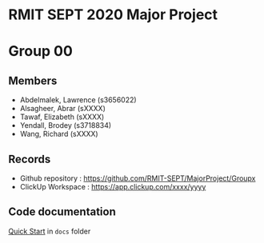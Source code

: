 # RMIT SEPT 2020 Major Project

# Group 00

## Members
* Abdelmalek, Lawrence (s3656022)
* Alsagheer, Abrar (sXXXX)
* Tawaf, Elizabeth (sXXXX)
* Yendall, Brodey (s3718834)
* Wang, Richard (sXXXX)

## Records

* Github repository : https://github.com/RMIT-SEPT/MajorProject/Groupx
* ClickUp Workspace : https://app.clickup.com/xxxx/yyyy


## Code documentation

[Quick Start](/docs/README.md) in `docs` folder
